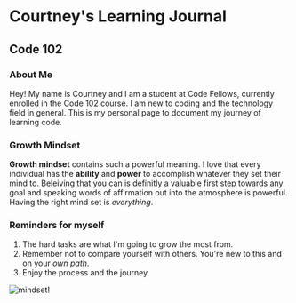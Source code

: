 # Courtney's Learning Journal
## Code 102

### About Me
Hey! My name is Courtney and I am a student at Code Fellows, currently enrolled in the Code 102 course. I am new to coding and the technology field in general. This is my personal page to document my journey of learning code.

### Growth Mindset
  **Growth mindset** contains such a powerful meaning. I love that every individual has the **ability** and **power** to accomplish whatever they set their mind to. Beleiving that you can is definitly a valuable first step towards any goal and speaking words of affirmation out into the atmosphere is powerful. Having the right mind set is *everything*.  
###  Reminders for myself
1. The hard tasks are what I'm going to grow the most from.
1. Remember not to compare yourself with others. You're new to this and on your *own path*.
1. Enjoy the process and the journey. 

![mindset](https://info.variquest.com/hs-fs/hubfs/PD/Growth%20Mindset%20Webinar%20Graphic.png?width=756&name=Growth%20Mindset%20Webinar%20Graphic.png)!

